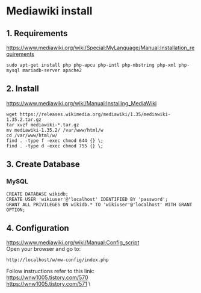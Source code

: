 # Mediawiki install
## 1. Requirements
https://www.mediawiki.org/wiki/Special:MyLanguage/Manual:Installation_requirements
```
sudo apt-get install php php-apcu php-intl php-mbstring php-xml php-mysql mariadb-server apache2
```

## 2. Install
https://www.mediawiki.org/wiki/Manual:Installing_MediaWiki
```
wget https://releases.wikimedia.org/mediawiki/1.35/mediawiki-1.35.2.tar.gz
tar xvzf mediawiki-*.tar.gz
mv mediawiki-1.35.2/ /var/www/html/w
cd /var/www/html/w/
find . -type f -exec chmod 644 {} \;
find . -type d -exec chmod 755 {} \;
```

## 3. Create Database
### MySQL
```
CREATE DATABASE wikidb;
CREATE USER 'wikiuser'@'localhost' IDENTIFIED BY 'password';
GRANT ALL PRIVILEGES ON wikidb.* TO 'wikiuser'@'localhost' WITH GRANT OPTION;
```

## 4. Configuration
https://www.mediawiki.org/wiki/Manual:Config_script \
Open your browser and go to:
```
http://localhost/w/mw-config/index.php
```

Follow instructions refer to this link: \
https://wnw1005.tistory.com/570 \
https://wnw1005.tistory.com/571 \
